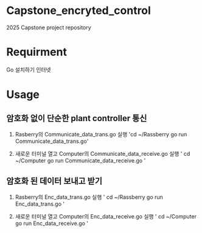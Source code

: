 Capstone_encryted_control
=============
2025 Capstone project repository

Requirment
=============
Go 설치하기
인터넷

Usage
=============

암호화 없이 단순한 plant controller 통신
-----------------------------------------
1. Rasberry의 Communicate_data_trans.go 실행
  'cd ~/Rassberry
  go run Communicate_data_trans.go'

2. 새로운 터미널 열고 Computer의 Communicate_data_receive.go 실행
'
  cd ~/Computer
  go run Communicate_data_receive.go
'


암호화 된 데이터 보내고 받기 
-----------------------------------------
1. Rasberry의 Enc_data_trans.go 실행
'
   cd ~/Rassberry
   go run Enc_data_trans.go
'

3. 새로운 터미널 열고 Computer의 Enc_data_receive.go 실행
'
  cd ~/Computer
  go run Enc_data_receive.go
'


